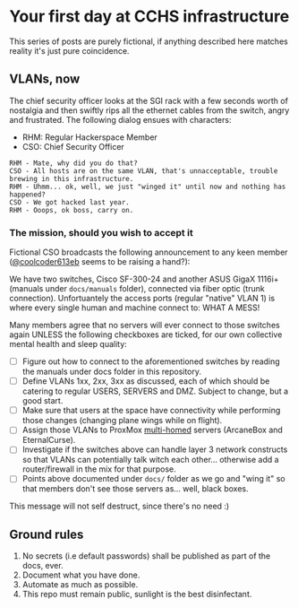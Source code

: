 # Your first day at CCHS infrastructure

This series of posts are purely fictional, if anything described here matches reality it's just pure coincidence.

## VLANs, now

The chief security officer looks at the SGI rack with a few seconds worth of nostalgia and then swiftly rips all the ethernet cables from the switch, angry and frustrated. The following
dialog ensues with characters:

* RHM: Regular Hackerspace Member
* CSO: Chief Security Officer

```
RHM - Mate, why did you do that?
CSO - All hosts are on the same VLAN, that's unnacceptable, trouble brewing in this infrastructure.
RHM - Uhmm... ok, well, we just "winged it" until now and nothing has happened?
CSO - We got hacked last year.
RHM - Ooops, ok boss, carry on.
``` 

### The mission, should you wish to accept it

Fictional CSO broadcasts the following announcement to any keen member ([@coolcoder613eb](https://en.wikipedia.org/wiki/Multihoming) seems to be raising a hand?):

We have two switches, Cisco SF-300-24 and another ASUS GigaX 1116i+ (manuals under `docs/manuals` folder), connected via fiber optic (trunk connection). 
Unfortuantely the access ports (regular "native" VLAN 1) is where every single human and machine connect to: WHAT A MESS!

Many members agree that no servers will ever connect to those switches again UNLESS the following checkboxes are ticked, for our own collective mental health and sleep quality:

- [ ] Figure out how to connect to the aforementioned switches by reading the manuals under docs folder in this repository.
- [ ] Define VLANs 1xx, 2xx, 3xx as discussed, each of which should be catering to regular USERS, SERVERS and DMZ. Subject to change, but a good start.
- [ ] Make sure that users at the space have connectivity while performing those changes (changing plane wings while on flight).
- [ ] Assign those VLANs to ProxMox [multi-homed](https://en.wikipedia.org/wiki/Multihoming) servers (ArcaneBox and EternalCurse).
- [ ] Investigate if the switches above can handle layer 3 network constructs so that VLANs can potentially talk witch each other... otherwise add a router/firewall in the mix for that purpose.
- [ ] Points above documented under `docs/` folder as we go and "wing it" so that members don't see those servers as... well, black boxes.

This message will not self destruct, since there's no need :)

## Ground rules

1. No secrets (i.e default passwords) shall be published as part of the docs, ever.
2. Document what you have done.
3. Automate as much as possible.
4. This repo must remain public, sunlight is the best disinfectant.
